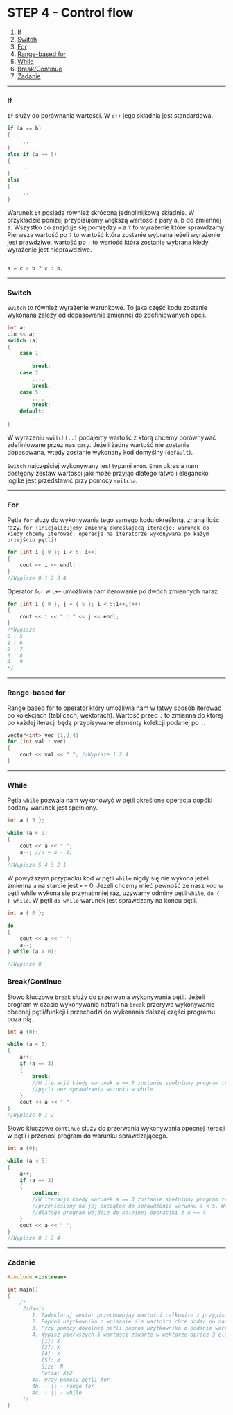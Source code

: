 ﻿
# STEP 4 - Control flow
1. [If](#if) 
2. [Switch](#switch)
3. [For](#for)
4. [Range-based for](#range)
5. [While](#while)
6. [Break/Continue](#break)
7. [Zadanie](#zadanie)

---

<a name="if"></a>
### If

`If` służy do porównania wartości. W `c++` jego składnia jest standardowa.

```c++
if (a == b)
{
    ...
}
else if (a == 5)
{
    ...
}
else
{
    ...
}
```

Warunek `if` posiada również skróconą jednolinijkową składnie. W przykładzie poniżej przypisujemy większą wartość z pary a, b 
do zmiennej a. Wszystko co znajduje się pomiędzy `=` a `?` to wyrażenie które sprawdzamy. Pierwsza wartość po `?` to wartość
która zostanie wybrana jeżeli wyrażenie jest prawdziwe, wartość po `:` to wartość która zostanie wybrana kiedy wyrażenie jest
nieprawdziwe.

```c++

a = c > b ? c : b; 

```

---

<a name="switch"></a>
### Switch

`Switch` to również wyrażenie warunkowe. To jaka część kodu zostanie wykonana zależy od dopasowanie zmiennej do zdefiniowanych
opcji.

```c++
int a;
cin << a;
switch (a)
{
    case 1:
        ....
        break;
    case 2:
        ....
        break;
    case 5:
        ....
        break;
    default:
        ....
}
```

W wyrażeniu `switch(..)` podajemy wartość z którą chcemy porównywać zdefiniowane przez nas `casy`. Jeżeli żadna wartość
nie zostanie dopasowana, wtedy zostanie wykonany kod domyślny (`default`).

`Switch` najczęściej wykonywany jest typami `enum`. `Enum` określa nam dostępny zestaw wartości jaki może przyjąć dlatego łatwo
i elegancko logike jest przedstawić przy pomocy `switcha`.

--- 

<a name="for"></a>
### For

Pętla `for` służy do wykonywania tego samego kodu określoną, znaną ilość razy. 
`for (inicjalizujemy zmienną określającą iteracje; warunek do kiedy chcemy iterować; operacja na iteratorze wykonywana po każym przejściu pętli)`
```c++
for (int i { 0 }; i < 5; i++)
{
    cout << i << endl;
} 
//Wypisze 0 1 2 3 4 
```

Operator `for` w `c++` umożliwia nam iterowanie po dwóch zmiennych naraz

```c++
for (int i { 0 }, j = { 5 }; i < 5;i++,j++)
{
    cout << i << " : " << j << endl;
}
/*Wypisze
0 : 5
1 : 6
2 : 7
3 : 8
4 : 9
*/
```

---

<a name="range"></a>
### Range-based for

Range based for to operator który umożliwia nam w łatwy sposób iterować po kolekcjach (tablicach, wektorach).
Wartość przed `:` to zmienna do której po każdej iteracji będą przypisywane elementy kolekcji podanej po `:`.

```c++
vector<int> vec {1,2,4}
for (int val : vec)
{
    cout << val << " "; //Wypisze 1 2 4
}
```

---

<a name="while"></a>
### While

Pętla `while` pozwala nam wykonowyć w pętli określone operacja dopóki podany warunek jest spełniony.

```c++
int a { 5 };

while (a > 0)
{
    cout << a << " "; 
    a--; //a = a - 1;
}
//Wypisze 5 4 3 2 1
``` 

W powyższym przypadku kod w pętli `while` nigdy się nie wykona jeżeli zmienna `a` na starcie jest <= 0.
Jeżeli chcemy mieć pewność że nasz kod w pętli while wykona się przynajmniej raz, używamy odminy pętli `while`, 
`do { } while`. W pętli `do while` warunek jest sprawdzany na końcu pętli.

```c++
int a { 0 };

do
{
    cout << a << " "; 
    a--;
} while (a > 0);

//Wypisze 0
```

<a name="break"></a>
### Break/Continue

Słowo kluczowe `break` służy do przerwania wykonywania pętli. Jeżeli program w czasie wykonywania natrafi na `break` przerywa
wykonywanie obecnej pętli/funkcji i przechodzi do wykonania dalszej części programu poza nią.

```c++
int a {0};

while (a < 5)
{   
    a++;
    if (a == 3)
    {
        break; 
        //W iteracji kiedy warunek a == 3 zostanie spełniony program trafi na break i przerwie wykonywanie 
        //pętli bez sprawdzania warunku w while
    }
    cout << a << " ";
}
//Wypisze 0 1 2
```

Słowo kluczowe `continue` służy do przerwania wykonywania opecnej iteracji w pętli i przenosi program do warunku sprawdzającego.

```c++
int a {0};

while (a < 5)
{   
    a++;
    if (a == 3)
    {
        continue; 
        //W iteracji kiedy warunek a == 3 zostanie spełniony program trafi na continue i zostanie 
        //przeniesiony na jej początek do sprawdzenia warunku a < 5. Warunek nadal jest spełniony
        //dlatego program wejdzie do kolejnej operacjki z a == 4
    }
    cout << a << " ";
}
//Wypisze 0 1 2 4
```

---

<a name="zadanie"></a>
### Zadanie


```c++
#include <iostream>

int main()
{
    /*
     Zadanie
        1. Zadeklaruj wektor przechowująy wartości całkowite z przypisanymi dwoma warościami na start
        2. Poproś użytkownika o wpisanie ile wartości chce dodać do naszego wektora
        3. Przy pomocy dowolnej petli popros uzytkownika o podanie wartosci do wpisania do tablicy (takiej ilosci jak podal w kroku 2)
        4. Wypisz pierwszych 5 wartości zawarte w wektorze oprócz 3 elementu w formacie
           [1]: X
           [2]: X
           [4]: X
           [5]: X
           Size: N
           Petla: XYZ
        4a. Przy pomocy pętli for
        4b. - || - range for
        4c. - || - while
     */
}
```

